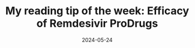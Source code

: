 ---
title: "My reading tip of the week: Efficacy of Remdesivir ProDrugs"  
summary: The efficacy of triphosphate formation of remdesivir is dependent on ProTide substitution 
date: 2024-05-24
tags:
  - Medicinal Chemistry
  - Antivirals
---